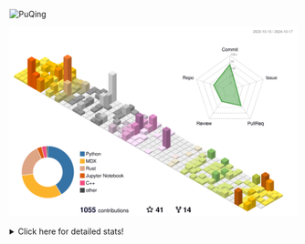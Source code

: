 ![PuQing](https://user-images.githubusercontent.com/27223114/171565019-9a56fae6-b08b-421f-99db-7e830da42371.png)

![](./profile-3d-contrib/profile-season-animate.svg)

<details>
<summary>Click here for detailed stats!</summary>

<!--START_SECTION:waka-->
![Lines of code](https://img.shields.io/badge/From%20Hello%20World%20I%27ve%20Written-1.5%20million%20lines%20of%20code-blue)

**🐱 My GitHub Data** 

> 📦 409.8 kB Used in GitHub's Storage 
 > 
> 🏆 631 Contributions in the Year 2024
 > 
> 🚫 Not Opted to Hire
 > 
> 📜 58 Public Repositories 
 > 
> 🔑 29 Private Repositories 
 > 
**I'm a Night 🦉** 

```text
🌞 Morning                526 commits         ██░░░░░░░░░░░░░░░░░░░░░░░   06.11 % 
🌆 Daytime                3768 commits        ███████████░░░░░░░░░░░░░░   43.74 % 
🌃 Evening                2185 commits        ██████░░░░░░░░░░░░░░░░░░░   25.37 % 
🌙 Night                  2135 commits        ██████░░░░░░░░░░░░░░░░░░░   24.79 % 
```


📊 **This Week I Spent My Time On** 

```text
💬 Programming Languages: 
Python                   15 hrs 56 mins      █████████░░░░░░░░░░░░░░░░   36.33 % 
Browsing                 13 hrs 4 mins       ███████░░░░░░░░░░░░░░░░░░   29.79 % 
Markdown                 3 hrs 29 mins       ██░░░░░░░░░░░░░░░░░░░░░░░   07.95 % 
GitHubing                2 hrs 49 mins       ██░░░░░░░░░░░░░░░░░░░░░░░   06.43 % 
Other                    2 hrs 27 mins       █░░░░░░░░░░░░░░░░░░░░░░░░   05.59 % 

🔥 Editors: 
Chrome                   20 hrs 2 mins       ███████████░░░░░░░░░░░░░░   45.68 % 
VS Code                  19 hrs 12 mins      ███████████░░░░░░░░░░░░░░   43.76 % 
Obsidian                 3 hrs 21 mins       ██░░░░░░░░░░░░░░░░░░░░░░░   07.67 % 
fish                     1 hr 16 mins        █░░░░░░░░░░░░░░░░░░░░░░░░   02.89 % 

💻 Operating System: 
Mac                      24 hrs 41 mins      ██████████████░░░░░░░░░░░   56.26 % 
WSL                      14 hrs 28 mins      ████████░░░░░░░░░░░░░░░░░   32.99 % 
Linux                    4 hrs 43 mins       ███░░░░░░░░░░░░░░░░░░░░░░   10.75 % 
```


<!--END_SECTION:waka-->
</details>

